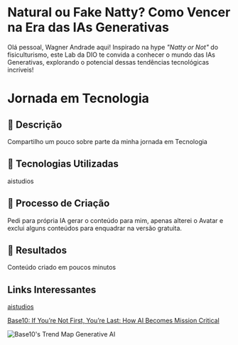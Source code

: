# Natural ou Fake Natty? Como Vencer na Era das IAs Generativas

Olá pessoal, Wagner Andrade aqui! Inspirado na hype _"Natty or Not"_ do fisiculturismo, este Lab da DIO te convida a conhecer o mundo das IAs Generativas, explorando o potencial dessas tendências tecnológicas incríveis!

# Jornada em Tecnologia

## 📒 Descrição
Compartilho um pouco sobre parte da minha jornada em Tecnologia

## 🤖 Tecnologias Utilizadas
aistudios

## 🧐 Processo de Criação
Pedi para própria IA gerar o conteúdo para mim, apenas alterei o Avatar e exclui alguns conteúdos para enquadrar na versão gratuita.

## 🚀 Resultados
Conteúdo criado em poucos minutos

## Links Interessantes

[aistudios](https://app.aistudios.com/)

[Base10: If You’re Not First, You’re Last: How AI Becomes Mission Critical](https://base10.vc/post/generative-ai-mission-critical/)

![Base10's Trend Map Generative AI](https://github.com/digitalinnovationone/lab-natty-or-not/assets/730492/f4df26e8-f8f7-4419-8252-c69d73ea930c)
